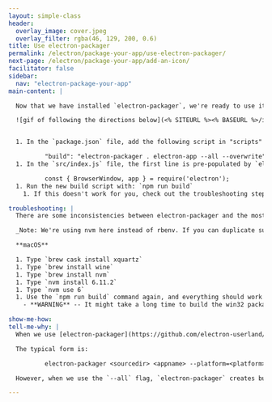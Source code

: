 ```yaml
---
layout: simple-class
header:
  overlay_image: cover.jpeg
  overlay_filter: rgba(46, 129, 200, 0.6)
title: Use electron-packager
permalink: /electron/package-your-app/use-electron-packager/
next-page: /electron/package-your-app/add-an-icon/
facilitator: false
sidebar:
  nav: "electron-package-your-app"
main-content: |

  Now that we have installed `electron-packager`, we're ready to use it. We could type out the entire command every time, but it's best practice to add a build script to the `package.json` file. This means that every time we run the default build script, our specific list of commands will be run.

  ![gif of following the directions below](<% SITEURL %><% BASEURL %>/images/gifs/electron/electron2-packaging.gif)


  1. In the `package.json` file, add the following script in "scripts" of package.json.

          "build": "electron-packager . electron-app --all --overwrite"
  1. In the `src/index.js` file, the first line is pre-populated by `electron-forge` and doesn't play nicely with `electron-packager`. Replace the first line with:

          const { BrowserWindow, app } = require('electron');
  1. Run the new build script with: `npm run build`
    1. If this doesn't work for you, check out the troubleshooting steps below.

troubleshooting: |
  There are some inconsistencies between electron-packager and the most recent version of node. If the steps above didn't work for you, try using `node 6.11.2` with `npm 3.10.10`. The following steps should help you do this on macOS.

  _Note: We're using nvm here instead of rbenv. If you can duplicate successful steps to adjust your node version, please do so (and good luck!)._

  **macOS**

  1. Type `brew cask install xquartz`
  1. Type `brew install wine`
  1. Type `brew install nvm`
  1. Type `nvm install 6.11.2`
  1. Type `nvm use 6`
  1. Use the `npm run build` command again, and everything should work!
    - **WARNING** -- It might take a long time to build the win32 package. Leave this for 5-10 minutes and return.

show-me-how:
tell-me-why: |
  When we use [electron-packager](https://github.com/electron-userland/electron-packager#usage), we have some options about how and what we build the applications.

  The typical form is:

          electron-packager <sourcedir> <appname> --platform=<platform> --arch=<arch> [optional flags...]

  However, when we use the `--all` flag, `electron-packager` creates bundles for all valid combinations of target platforms/architectures.

---
```

